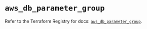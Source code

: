 # `aws_db_parameter_group`

Refer to the Terraform Registry for docs: [`aws_db_parameter_group`](https://registry.terraform.io/providers/hashicorp/aws/6.14.0/docs/resources/db_parameter_group).
